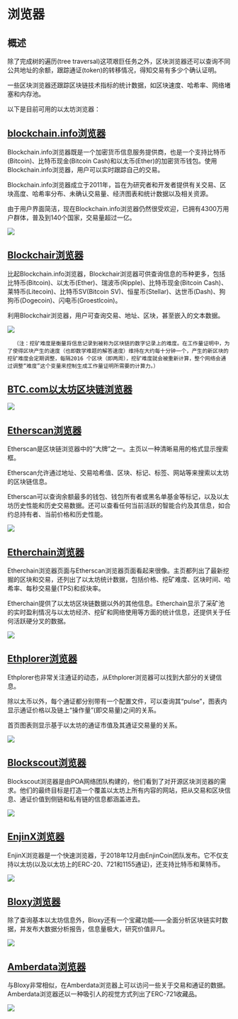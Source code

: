 # 浏览器

## 概述

除了完成树的遍历\(tree traversal\)这项艰巨任务之外，区块浏览器还可以查询不同公共地址的余额，跟踪通证\(token\)的转移情况，得知交易有多少个确认证明。

一些区块浏览器还跟踪区块链技术指标的统计数据，如区块速度、哈希率、网络堵塞和内存池。

以下是目前可用的以太坊浏览器：

## [blockchain.info浏览器](https://www.blockchain.com/explorer?view=eth_blocks)

Blockchain.info浏览器既是一个加密货币信息服务提供商，也是一个支持比特币\(Bitcoin\)、比特币现金\(Bitcoin Cash\)和以太币\(Ether\)的加密货币钱包。使用Blockchain.info浏览器，用户可以实时跟踪自己的交易。

Blockchain.info浏览器成立于2011年，旨在为研究者和开发者提供有关交易、区块高度、哈希率分布、未确认交易量、经济图表和统计数据以及相关资源。

由于用户界面简洁，现在Blockchain.info浏览器仍然很受欢迎，已拥有4300万用户群体，普及到140个国家，交易量超过一亿。

![](../.gitbook/assets/image%20%2819%29.png)

## [Blockchair浏览器](https://blockchair.com/)

比起Blockchain.info浏览器，Blockchair浏览器可供查询信息的币种更多，包括比特币\(Bitcoin\)、以太币\(Ether\)、瑞波币\(Ripple\)、比特币现金\(Bitcoin Cash\)、莱特币\(Litecoin\)、比特币SV\(Bitcoin SV\)、恒星币\(Stellar\)、达世币\(Dash\)、狗狗币\(Dogecoin\)、闪电币\(Groestlcoin\)。

利用Blockchair浏览器，用户可查询交易、地址、区块，甚至嵌入的文本数据。

![](../.gitbook/assets/image%20%2812%29.png)

      （注：挖矿难度是衡量将信息记录到被称为区块链的数字记录上的难度。在工作量证明中，为了使得区块产生的速度（也即数学难题的解答速度）维持在大约每十分钟一个，产生的新区块的挖矿难度会定期调整，每隔2016 个区块（即两周），挖矿难度就会被重新计算，整个网络会通过调整“难度”这个变量来控制生成工作量证明所需要的计算力。）

## [BTC.com以太坊区块链浏览器](https://eth.btc.com/home)

![](../.gitbook/assets/image%20%2818%29.png)

## [Etherscan浏览器](https://etherscan.io/)

Etherscan是区块链浏览器中的“大牌”之一。主页以一种清晰易用的格式显示搜索框。

Etherscan允许通过地址、交易哈希值、区块、标记、标签、网站等来搜索以太坊的区块链信息。

Etherscan可以查询余额最多的钱包、钱包所有者或黑名单基金等标记，以及以太坊历史性能和历史交易数据。还可以查看任何当前活跃的智能合约及其信息，如合约总持有者、当前价格和历史性能。

![](../.gitbook/assets/image%20%2813%29.png)

## [Etherchain浏览器](https://www.etherchain.org/)

Etherchain浏览器页面与Etherscan浏览器页面看起来很像。主页都列出了最新挖掘的区块和交易，还列出了以太坊统计数据，包括价格、挖矿难度、区块时间、哈希率、每秒交易量\(TPS\)和叔块率。

Etherchain提供了以太坊区块链数据以外的其他信息。Etherchain显示了采矿池的实时盈利情况与以太坊经济、挖矿和网络使用等方面的统计信息，还提供关于任何活跃硬分叉的数据。

![](../.gitbook/assets/image%20%2814%29.png)

## [Ethplorer浏览器](https://ethplorer.io/)

Ethplorer也非常关注通证的动态，从Ethplorer浏览器可以找到大部分的关键信息。

除以太币以外，每个通证都分别带有一个配置文件，可以查询其“pulse”，图表内显示通证价格以及链上“操作量”\(即交易量\)之间的关系。

首页图表则显示基于以太坊的通证市值及其通证交易量的关系。

![](../.gitbook/assets/image%20%2811%29.png)

## [Blockscout浏览器](https://blockscout.com/)

Blockscout浏览器是由POA网络团队构建的，他们看到了对开源区块浏览器的需求。他们的最终目标是打造一个覆盖以太坊上所有内容的网站，把从交易和区块信息、通证价值到侧链和私有链的信息都涵盖进去。

![](../.gitbook/assets/image%20%2821%29.png)

## [EnjinX浏览器](https://enjinx.io/eth/transactions)

EnjinX浏览器是一个快速浏览器，于2018年12月由EnjinCoin团队发布。它不仅支持以太坊\(以及以太坊上的ERC-20、721和1155通证\)，还支持比特币和莱特币。

![](../.gitbook/assets/image%20%289%29.png)

## [Bloxy浏览器](https://bloxy.info/zh)

除了查询基本以太坊信息外，Bloxy还有一个宝藏功能——全面分析区块链实时数据，并发布大数据分析报告，信息量极大，研究价值非凡。

![](../.gitbook/assets/image%20%2810%29.png)

## [Amberdata浏览器](https://amberdata.io/dashboards/infrastructure)

与Bloxy非常相似，在Amberdata浏览器上可以访问一些关于交易和通证的数据。Amberdata浏览器还以一种吸引人的视觉方式列出了ERC-721收藏品。

![](../.gitbook/assets/image%20%2815%29.png)

